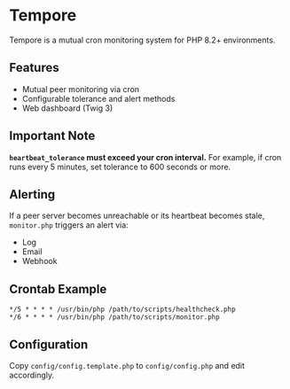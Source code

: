 # Tempore

Tempore is a mutual cron monitoring system for PHP 8.2+ environments.

## Features

- Mutual peer monitoring via cron
- Configurable tolerance and alert methods
- Web dashboard (Twig 3)

## Important Note

**`heartbeat_tolerance` must exceed your cron interval.**
For example, if cron runs every 5 minutes, set tolerance to 600 seconds or more.

## Alerting

If a peer server becomes unreachable or its heartbeat becomes stale, `monitor.php` triggers an alert via:

- Log
- Email
- Webhook

## Crontab Example

```crontab
*/5 * * * * /usr/bin/php /path/to/scripts/healthcheck.php
*/6 * * * * /usr/bin/php /path/to/scripts/monitor.php
```

## Configuration

Copy `config/config.template.php` to `config/config.php` and edit accordingly.

